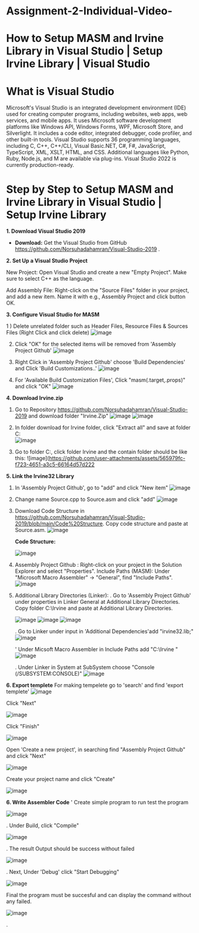 # Assignment-2-Individual-Video-

# How to Setup MASM and Irvine Library in Visual Studio | Setup Irvine Library | Visual Studio

# What is Visual Studio
Microsoft's Visual Studio is an integrated development environment (IDE) used for creating computer programs, including websites, web apps, web services, and mobile apps. It uses Microsoft software development platforms like Windows API, Windows Forms, WPF, Microsoft Store, and Silverlight. It includes a code editor, integrated debugger, code profiler, and other built-in tools. Visual Studio supports 36 programming languages, including C, C++, C++/CLI, Visual Basic.NET, C#, F#, JavaScript, TypeScript, XML, XSLT, HTML, and CSS. Additional languages like Python, Ruby, Node.js, and M are available via plug-ins. Visual Studio 2022 is currently production-ready.

# Step by Step to Setup MASM and Irvine Library in Visual Studio | Setup Irvine Library

**1. Download Visual Studio 2019**

* **Download:** Get the Visual Studio from GitHub https://github.com/Norsuhadahamran/Visual-Studio-2019 .

**2. Set Up a Visual Studio Project**

New Project: Open Visual Studio and create a new "Empty Project". Make sure to select C++ as the language.

Add Assembly File: Right-click on the "Source Files" folder in your project, and add a new item. Name it with e.g., Assembly Project and click button OK.

**3. Configure Visual Studio for MASM**

1 ) Delete unrelated folder such as Header Files, Resource Files & Sources Files (Right Click and click delete)
![image](https://github.com/user-attachments/assets/8e6bbb14-136b-493f-a367-8210033b2d3a)

2) Click "OK" for the selected items will be removed from 'Assembly Project Github'
![image](https://github.com/user-attachments/assets/214f5393-492e-40aa-a93c-668be61f565e)

3) Right Click in 'Assembly Project Github' choose 'Build Dependencies' and Click 'Build Customizations..'
![image](https://github.com/user-attachments/assets/945c0db6-dccc-4390-9908-2ff0ddd0c1ac)

4) For 'Available Build Customization Files', Click "masm(.target,.props)" and click "OK"
   ![image](https://github.com/user-attachments/assets/821b2deb-e0db-4bf6-a946-1383f7f5a59e)

   
**4. Download Irvine.zip**

1) Go to Repository https://github.com/Norsuhadahamran/Visual-Studio-2019 and download folder "Irvine.Zip"
![image](https://github.com/user-attachments/assets/f9825c1b-0f87-4437-981f-a251dcb1e124)
![image](https://github.com/user-attachments/assets/e15c6f16-9093-40ad-86c2-717ee3f55a9a)

2) In folder download for Irvine folder, click "Extract all" and save at folder C:\
![image](https://github.com/user-attachments/assets/d4dfefc7-efcd-4b39-a1b0-5f5f6c61e833)

3) Go to folder C:\, click folder Irvine and the contain folder should be like this:
![image](https://github.com/user-attachments/assets/565979fc-f723-4651-a3c5-66164d57d222


**5. Link the Irvine32 Library**

1) In 'Assembly Project Github', go to "add" and click "New item"
![image](https://github.com/user-attachments/assets/cf73ce06-f67a-483d-86a4-53f39e98a274)

2) Change name Source.cpp to Source.asm and click "add"
![image](https://github.com/user-attachments/assets/03b7a734-74b9-4463-8065-85c609892903)

3) Download Code Structure in https://github.com/Norsuhadahamran/Visual-Studio-2019/blob/main/Code%20Structure.
   Copy code structure and paste at Source.asm.
   ![image](https://github.com/user-attachments/assets/5eef6cac-3eec-4925-8eb7-05bd06a1e57f)

   

   **Code Structure:**

   ![image](https://github.com/user-attachments/assets/946406b7-00e6-4a13-aae8-c1e398d9567c)

4) Assembly Project Github : Right-click on your project in the Solution Explorer and select "Properties".
Include Paths (MASM):
Under "Microsoft Macro Assembler" -> "General", find "Include Paths".
![image](https://github.com/user-attachments/assets/857f1645-aa9c-4585-9f82-48dd6ad6bfac)

5) Additional Library Directories (Linker):
   . Go to 'Assembly Project Github' under properties in Linker General at Additional Library Directories.
   Copy folder C:\Irvine and paste at Additional Library Directories.
   
   ![image](https://github.com/user-attachments/assets/e7e65a71-fd79-48da-a974-d3f96d106d2b)
   ![image](https://github.com/user-attachments/assets/637e0ee0-334c-4fb2-b973-737d6c859923)
   ![image](https://github.com/user-attachments/assets/f62b1ea1-fe71-4c7a-a4ee-bf5665e4cc02)

   . Go to Linker under input in 'Additional Dependencies'add "irvine32.lib;"
   ![image](https://github.com/user-attachments/assets/aac29254-40aa-45e2-8b56-b13cd3cf138a)

   ' Under Micsoft Macro Assembler in Include Paths add "C:\Irvine "
   ![image](https://github.com/user-attachments/assets/b03de7bb-f224-4bc6-8d19-eb10726512be)

   . Under Linker in System at SubSystem choose "Console (/SUBSYSTEM:CONSOLE)"
   ![image](https://github.com/user-attachments/assets/495c526a-615f-47dc-8faa-9dec39384186)



**6. Export templete**
 For making tempelete go to 'search' and find 'export templete'
 ![image](https://github.com/user-attachments/assets/f88738b8-cebd-47a8-b6e0-97dc7156fe52)

 Click "Next"
 
 ![image](https://github.com/user-attachments/assets/01741e2a-2edc-4fb8-9061-688cc5c07f41)

 

 Click "Finish"
 
 ![image](https://github.com/user-attachments/assets/27ae310b-2b7a-4230-a0d4-64fb44c81cd8)

 

 Open 'Create a new project', in searching find "Assembly Project Github" and click "Next"
 
 ![image](https://github.com/user-attachments/assets/ffeee6a9-3c2c-4d38-b455-62d18a47cd74)

 

Create your project name and click "Create"

![image](https://github.com/user-attachments/assets/ae3b9829-f9c5-4e42-8849-0159b04d228c)



**6. Write Assembler Code**
' Create simple program to run test the program

![image](https://github.com/user-attachments/assets/c124ea8b-9145-432e-a70c-359f2f917cf0)



. Under Build, click "Compile"

![image](https://github.com/user-attachments/assets/6a973a63-c91e-4c92-8a44-30530ffa92bc)



. The result Output should be success without failed

![image](https://github.com/user-attachments/assets/d2b1a595-5099-4edb-99fd-66a73ed8dca9)



. Next, Under 'Debug' click "Start Debugging"

![image](https://github.com/user-attachments/assets/8e98ac34-159b-49ed-93b8-37c2050548b5)



Final the program must be succesful and can display the command without any failed.

![image](https://github.com/user-attachments/assets/0e3ad02b-7e54-4222-bdd7-1c906985298a)














   











   . 






   





   









